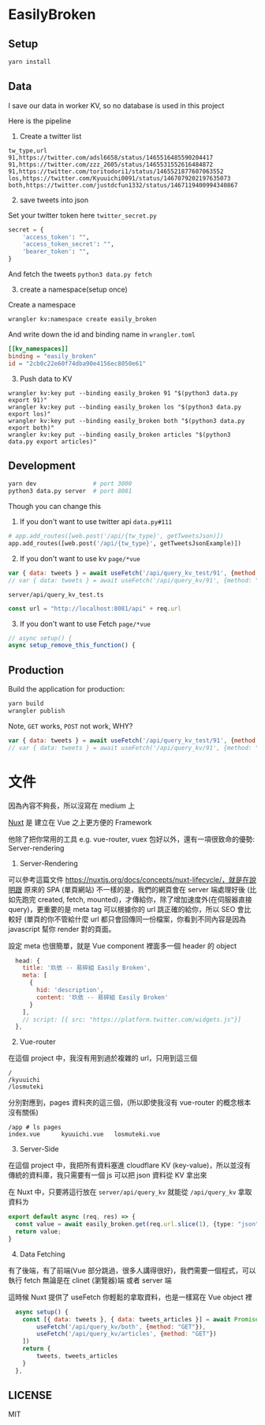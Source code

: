 # EasilyBroken

## Setup
```bash
yarn install
```


## Data
I save our data in worker KV, so no database is used in this project

Here is the pipeline

1. Create a twitter list

``` csv
tw_type,url
91,https://twitter.com/adsl6658/status/1465516485590204417
91,https://twitter.com/zzz_2605/status/1465531552616484872
91,https://twitter.com/toritodori1/status/1465521877607063552
los,https://twitter.com/Kyuuichi0091/status/1467079202197635073
both,https://twitter.com/justdcfun1332/status/1467119400994340867
```

2. save tweets into json

Set your twitter token here
`twitter_secret.py`
``` python
secret = {
    'access_token': "",
    'access_token_secret': "",
    'bearer_token': "",
}
```

And fetch the tweets
`python3 data.py fetch`

3. create a namespace(setup once)

Create a namespace
``` bash
wrangler kv:namespace create easily_broken
```

And write down the id and binding name in `wrangler.toml`
``` toml
[[kv_namespaces]]
binding = "easily_broken"
id = "2cb0c22e60f74dba90e4156ec8050e61"
```

3. Push data to KV
```
wrangler kv:key put --binding easily_broken 91 "$(python3 data.py export 91)"
wrangler kv:key put --binding easily_broken los "$(python3 data.py export los)"
wrangler kv:key put --binding easily_broken both "$(python3 data.py export both)"
wrangler kv:key put --binding easily_broken articles "$(python3 data.py export articles)"
```

## Development

```bash
yarn dev                # port 3000
python3 data.py server  # port 8081
```

Though you can change this

1. If you don't want to use twitter api
`data.py#111`
``` python
# app.add_routes([web.post('/api/{tw_type}', getTweetsJson)])
app.add_routes([web.post('/api/{tw_type}', getTweetsJsonExample)])
```

2. If you don't want to use kv
`page/*vue`
``` javascript
var { data: tweets } = await useFetch('/api/query_kv_test/91', {method: "POST"})
// var { data: tweets } = await useFetch('/api/query_kv/91', {method: "POST"})
```
`server/api/query_kv_test.ts`
``` javascript
const url = "http://localhost:8081/api" + req.url
```

3. If you don't want to use Fetch
`page/*vue`
``` javascript
// async setup() {
async setup_remove_this_function() {
```


## Production

Build the application for production:

```bash
yarn build
wrangler publish
```

Note, `GET` works, `POST` not work, WHY?
``` javascript
var { data: tweets } = await useFetch('/api/query_kv_test/91', {method: "GET"})
// var { data: tweets } = await useFetch('/api/query_kv/91', {method: "POST"})
```


# 文件
因為內容不夠長，所以沒寫在 medium 上

[Nuxt](https://v3.nuxtjs.org/) 是 建立在 Vue 之上更方便的 Framework

他除了把你常用的工具 e.g. vue-router, vuex 包好以外，還有一項很致命的優勢: Server-rendering

1. Server-Rendering

可以參考這篇文件 https://nuxtjs.org/docs/concepts/nuxt-lifecycle/，就是在說明跟 原來的 SPA (單頁網站) 不一樣的是，我們的網頁會在 server 端處理好後 (比如先跑完 created, fetch, mounted)，才傳給你，除了增加速度外(在伺服器直接 query)，更重要的是 meta tag 可以根據你的 url 跳正確的給你，所以 SEO 會比較好 (單頁的你不管給什麼 url 都只會回傳同一份檔案，你看到不同內容是因為 javascript 幫你 render 對的頁面。

設定 meta 也很簡單，就是 Vue component 裡面多一個 header 的 object
``` javascript
  head: {
    title: '玖依 -- 易碎組 Easily Broken',
    meta: [
      {
        hid: 'description',
        content: '玖依 -- 易碎組 Easily Broken'
      }
    ],
    // script: [{ src: "https://platform.twitter.com/widgets.js"}]
  },
```

2. Vue-router

在這個 project 中，我沒有用到過於複雜的 url，只用到這三個
```
/
/kyuuichi
/losmuteki
```

分別對應到，pages 資料夾的這三個，(所以即使我沒有 vue-router 的概念根本沒有關係)

```
/app # ls pages
index.vue      kyuuichi.vue   losmuteki.vue
```

3. Server-Side

在這個 project 中，我把所有資料塞進 cloudflare KV (key-value)，所以並沒有傳統的資料庫，我只需要有一個 js 可以把 json 資料從 KV 拿出來

在 Nuxt 中，只要將這行放在 `server/api/query_kv` 就能從 `/api/query_kv` 拿取資料ㄌ

``` typescript
export default async (req, res) => {
  const value = await easily_broken.get(req.url.slice(1), {type: "json"});
  return value;
}
```

4. Data Fetching

有了後端，有了前端(Vue 部分跳過，很多人講得很好)，我們需要一個程式，可以執行 fetch 無論是在 clinet (瀏覽器)端 或者 server 端

這時候 Nuxt 提供了 useFetch 你輕鬆的拿取資料，也是一樣寫在 Vue object 裡
``` javascript
  async setup() {
    const [{ data: tweets }, { data: tweets_articles }] = await Promise.all([
        useFetch('/api/query_kv/both', {method: "GET"}),
        useFetch('/api/query_kv/articles', {method: "GET"})
    ])
    return {
        tweets, tweets_articles
    }
  },
```


## LICENSE
MIT
